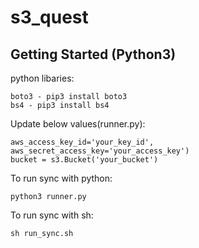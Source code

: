 # s3_quest

## Getting Started (Python3)

python libaries:

```
boto3 - pip3 install boto3
bs4 - pip3 install bs4
```

Update below values(runner.py):

```
aws_access_key_id='your_key_id',
aws_secret_access_key='your_access_key')
bucket = s3.Bucket('your_bucket')
```

To run sync with python:

```
python3 runner.py
```

To run sync with sh:

```
sh run_sync.sh
```
